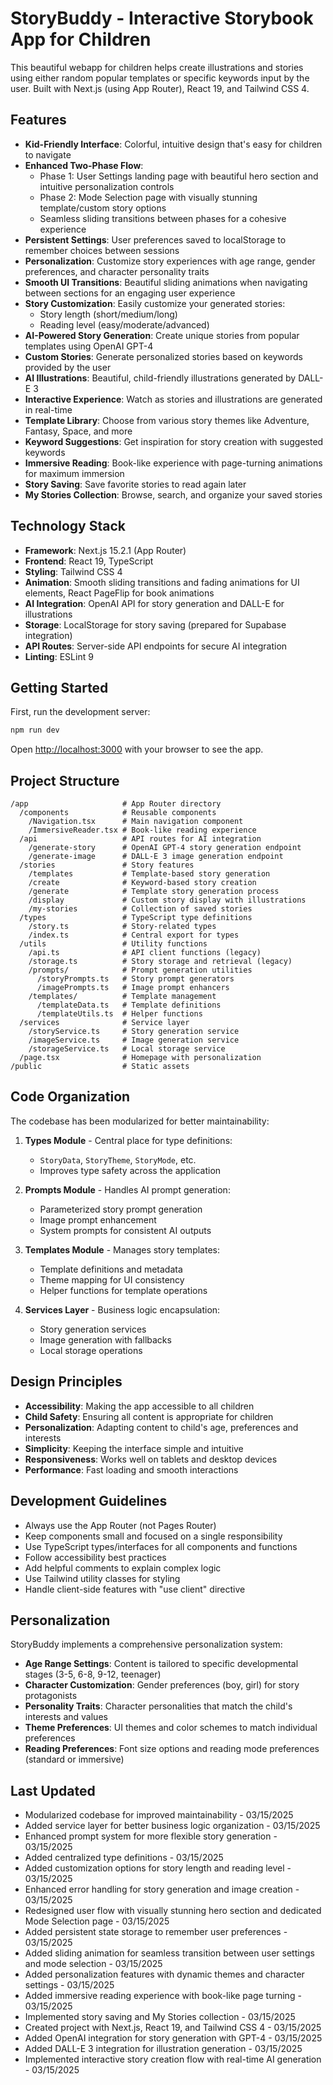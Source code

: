 # StoryBuddy - Interactive Storybook App for Children

This beautiful webapp for children helps create illustrations and stories using either random popular templates or specific keywords input by the user. Built with Next.js (using App Router), React 19, and Tailwind CSS 4.

## Features

- **Kid-Friendly Interface**: Colorful, intuitive design that's easy for children to navigate
- **Enhanced Two-Phase Flow**: 
  - Phase 1: User Settings landing page with beautiful hero section and intuitive personalization controls
  - Phase 2: Mode Selection page with visually stunning template/custom story options
  - Seamless sliding transitions between phases for a cohesive experience
- **Persistent Settings**: User preferences saved to localStorage to remember choices between sessions
- **Personalization**: Customize story experiences with age range, gender preferences, and character personality traits 
- **Smooth UI Transitions**: Beautiful sliding animations when navigating between sections for an engaging user experience
- **Story Customization**: Easily customize your generated stories:
  - Story length (short/medium/long)
  - Reading level (easy/moderate/advanced)
- **AI-Powered Story Generation**: Create unique stories from popular templates using OpenAI GPT-4
- **Custom Stories**: Generate personalized stories based on keywords provided by the user
- **AI Illustrations**: Beautiful, child-friendly illustrations generated by DALL-E 3
- **Interactive Experience**: Watch as stories and illustrations are generated in real-time
- **Template Library**: Choose from various story themes like Adventure, Fantasy, Space, and more
- **Keyword Suggestions**: Get inspiration for story creation with suggested keywords
- **Immersive Reading**: Book-like experience with page-turning animations for maximum immersion
- **Story Saving**: Save favorite stories to read again later
- **My Stories Collection**: Browse, search, and organize your saved stories

## Technology Stack

- **Framework**: Next.js 15.2.1 (App Router)
- **Frontend**: React 19, TypeScript
- **Styling**: Tailwind CSS 4
- **Animation**: Smooth sliding transitions and fading animations for UI elements, React PageFlip for book animations
- **AI Integration**: OpenAI API for story generation and DALL-E for illustrations
- **Storage**: LocalStorage for story saving (prepared for Supabase integration)
- **API Routes**: Server-side API endpoints for secure AI integration
- **Linting**: ESLint 9

## Getting Started

First, run the development server:

```bash
npm run dev
```

Open [http://localhost:3000](http://localhost:3000) with your browser to see the app.

## Project Structure

```
/app                     # App Router directory
  /components            # Reusable components
    /Navigation.tsx      # Main navigation component
    /ImmersiveReader.tsx # Book-like reading experience
  /api                   # API routes for AI integration
    /generate-story      # OpenAI GPT-4 story generation endpoint
    /generate-image      # DALL-E 3 image generation endpoint
  /stories               # Story features
    /templates           # Template-based story generation
    /create              # Keyword-based story creation
    /generate            # Template story generation process
    /display             # Custom story display with illustrations
    /my-stories          # Collection of saved stories
  /types                 # TypeScript type definitions
    /story.ts            # Story-related types
    /index.ts            # Central export for types
  /utils                 # Utility functions
    /api.ts              # API client functions (legacy)
    /storage.ts          # Story storage and retrieval (legacy)
    /prompts/            # Prompt generation utilities
      /storyPrompts.ts   # Story prompt generators
      /imagePrompts.ts   # Image prompt enhancers
    /templates/          # Template management
      /templateData.ts   # Template definitions
      /templateUtils.ts  # Helper functions
  /services              # Service layer
    /storyService.ts     # Story generation service
    /imageService.ts     # Image generation service
    /storageService.ts   # Local storage service
  /page.tsx              # Homepage with personalization
/public                  # Static assets
```

## Code Organization

The codebase has been modularized for better maintainability:

1. **Types Module** - Central place for type definitions:
   - `StoryData`, `StoryTheme`, `StoryMode`, etc.
   - Improves type safety across the application

2. **Prompts Module** - Handles AI prompt generation:
   - Parameterized story prompt generation
   - Image prompt enhancement
   - System prompts for consistent AI outputs

3. **Templates Module** - Manages story templates:
   - Template definitions and metadata
   - Theme mapping for UI consistency
   - Helper functions for template operations

4. **Services Layer** - Business logic encapsulation:
   - Story generation services
   - Image generation with fallbacks
   - Local storage operations

## Design Principles

- **Accessibility**: Making the app accessible to all children
- **Child Safety**: Ensuring all content is appropriate for children
- **Personalization**: Adapting content to child's age, preferences and interests
- **Simplicity**: Keeping the interface simple and intuitive
- **Responsiveness**: Works well on tablets and desktop devices
- **Performance**: Fast loading and smooth interactions

## Development Guidelines

- Always use the App Router (not Pages Router)
- Keep components small and focused on a single responsibility
- Use TypeScript types/interfaces for all components and functions
- Follow accessibility best practices
- Add helpful comments to explain complex logic
- Use Tailwind utility classes for styling
- Handle client-side features with "use client" directive

## Personalization

StoryBuddy implements a comprehensive personalization system:

- **Age Range Settings**: Content is tailored to specific developmental stages (3-5, 6-8, 9-12, teenager)
- **Character Customization**: Gender preferences (boy, girl) for story protagonists
- **Personality Traits**: Character personalities that match the child's interests and values
- **Theme Preferences**: UI themes and color schemes to match individual preferences
- **Reading Preferences**: Font size options and reading mode preferences (standard or immersive)

## Last Updated

- Modularized codebase for improved maintainability - 03/15/2025
- Added service layer for better business logic organization - 03/15/2025
- Enhanced prompt system for more flexible story generation - 03/15/2025
- Added centralized type definitions - 03/15/2025
- Added customization options for story length and reading level - 03/15/2025
- Enhanced error handling for story generation and image creation - 03/15/2025
- Redesigned user flow with visually stunning hero section and dedicated Mode Selection page - 03/15/2025
- Added persistent state storage to remember user preferences - 03/15/2025
- Added sliding animation for seamless transition between user settings and mode selection - 03/15/2025
- Added personalization features with dynamic themes and character settings - 03/15/2025
- Added immersive reading experience with book-like page turning - 03/15/2025
- Implemented story saving and My Stories collection - 03/15/2025
- Created project with Next.js, React 19, and Tailwind CSS 4 - 03/15/2025
- Added OpenAI integration for story generation with GPT-4 - 03/15/2025
- Added DALL-E 3 integration for illustration generation - 03/15/2025
- Implemented interactive story creation flow with real-time AI generation - 03/15/2025
